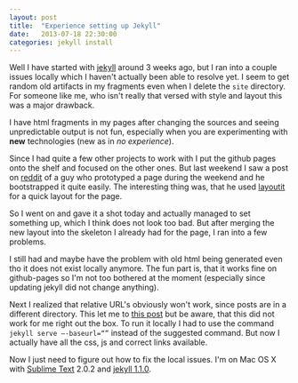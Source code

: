 ```yaml
---
layout: post
title:  "Experience setting up Jekyll"
date:   2013-07-18 22:30:00
categories: jekyll install
---
```


Well I have started with [jekyll][jekyll] around 3 weeks ago, but I ran into a couple issues locally which I haven't actually been able to resolve yet. I seem to get random old artifacts in my fragments even when I delete the `site` directory. For someone like me, who isn't really that versed with style and layout this was a major drawback.

I have html fragments in my pages after changing the sources and seeing unpredictable output is not fun, especially when you are experimenting with **new** technologies (new as in *no experience*).

Since I had quite a few other projects to work with I put the github pages onto the shelf and focused on the other ones. But last weekend I saw a post on [reddit][reddit] of a guy who prototyped a page during the weekend and he bootstrapped it quite easily. The interesting thing was, that he used [layoutit][layouit] for a quick layout for the page.

So I went on and gave it a shot today and actually managed to set something up, which I think does not look too bad. But after merging the new layout into the skeleton I already had for the page, I ran into a few problems.

I still had and maybe have the problem with old html being generated even tho it does not exist locally anymore. The fun part is, that it works fine on github-pages so I'm not too bothered at the moment (especially since updating jekyll did not change anything).

Next I realized that relative URL's obviously won't work, since posts are in a different directory. This let me to [this post][chho.se] but be aware, that this did not work for me right out the box. To run it locally I had to use the command `jekyll serve –-baseurl=“”` instead of the suggested command. But now I actually have all the css, js and correct links available.

Now I just need to figure out how to fix the local issues. I'm on Mac OS X with [Sublime Text][sublime] 2.0.2 and [jekyll 1.1.0][jekyll].


[jekyll]:    http://jekyllrb.com
[reddit]:    https://www.reddit.com
[layouit]:   http://www.layoutit.com
[chho.se]:   http://www.chho.se/2013/05/16/jekyll-github-pages-and-making-it-run-both-on-github-and-locally/
[sublime]:   http://www.sublimetext.com
